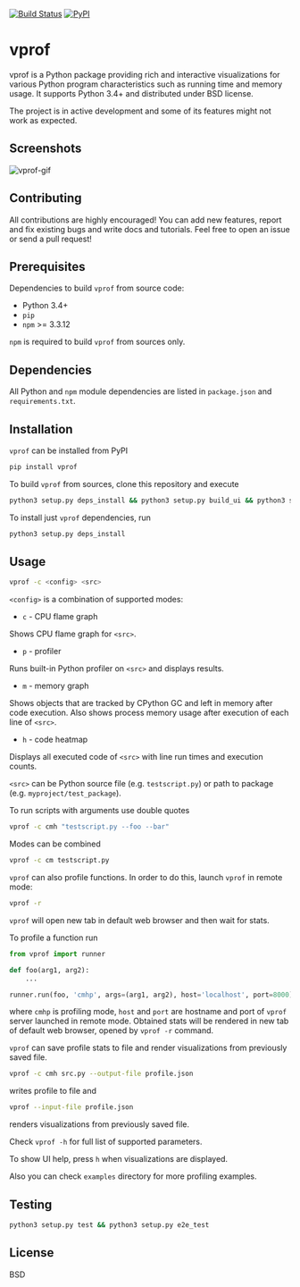 [![Build Status](https://travis-ci.org/nvdv/vprof.svg?branch=master)](https://travis-ci.org/nvdv/vprof)
[![PyPI](https://img.shields.io/pypi/v/vprof.svg)](https://pypi.python.org/pypi/vprof/)

# vprof

vprof is a Python package providing rich and interactive visualizations for
various Python program characteristics such as running time and memory usage.
It supports Python 3.4+ and distributed under BSD license.

The project is in active development and some of its features might not work as
expected.

## Screenshots
![vprof-gif](http://i.imgur.com/ikBlfvQ.gif)

## Contributing
All contributions are highly encouraged! You can add new features,
report and fix existing bugs and write docs and tutorials.
Feel free to open an issue or send a pull request!

## Prerequisites
Dependencies to build `vprof` from source code:
 * Python 3.4+
 * `pip`
 * `npm` >= 3.3.12

`npm` is required to build `vprof` from sources only.

## Dependencies
All Python and `npm` module dependencies are listed in `package.json` and
`requirements.txt`.

## Installation
`vprof` can be installed from PyPI

```sh
pip install vprof
```

To build `vprof` from sources, clone this repository and execute

```sh
python3 setup.py deps_install && python3 setup.py build_ui && python3 setup.py install
```

To install just `vprof` dependencies, run

```sh
python3 setup.py deps_install
```

## Usage

```sh
vprof -c <config> <src>
```
`<config>` is a combination of supported modes:

* `c` - CPU flame graph

Shows CPU flame graph for `<src>`.

* `p` - profiler

Runs built-in Python profiler on `<src>` and displays results.

* `m` - memory graph

Shows objects that are tracked by CPython GC and left in memory after code
execution. Also shows process memory usage after execution of each line of `<src>`.

* `h` - code heatmap

Displays all executed code of `<src>` with line run times and execution counts.

`<src>` can be Python source file (e.g. `testscript.py`) or path to package
(e.g. `myproject/test_package`).

To run scripts with arguments use double quotes

```sh
vprof -c cmh "testscript.py --foo --bar"
```

Modes can be combined

```sh
vprof -c cm testscript.py
```

`vprof` can also profile functions. In order to do this,
launch `vprof` in remote mode:

```sh
vprof -r
```

`vprof` will open new tab in default web browser and then wait for stats.

To profile a function run

```python
from vprof import runner

def foo(arg1, arg2):
    ...

runner.run(foo, 'cmhp', args=(arg1, arg2), host='localhost', port=8000)
```

where `cmhp` is profiling mode, `host` and `port` are hostname and port of
`vprof` server launched in remote mode. Obtained stats will be rendered in new
tab of default web browser, opened by `vprof -r` command.

`vprof` can save profile stats to file and render visualizations from
previously saved file.

```sh
vprof -c cmh src.py --output-file profile.json
```

writes profile to file and

```sh
vprof --input-file profile.json
```
renders visualizations from previously saved file.

Check `vprof -h` for full list of supported parameters.

To show UI help, press `h` when visualizations are displayed.

Also you can check `examples` directory for more profiling examples.

## Testing

```sh
python3 setup.py test && python3 setup.py e2e_test
```

## License

BSD